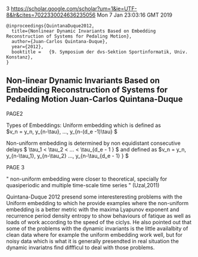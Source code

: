 3
https://scholar.google.com/scholar?um=1&ie=UTF-8&lr&cites=7022330024636235056
Mon  7 Jan 23:03:16 GMT 2019




```
@inproceedings{QuintanaDuque2012,
  title={Nonlinear Dynamic Invariants Based on Embedding Reconstruction of Systems for Pedaling Motion},
  author={Juan-Carlos Quintana-Duque},
  year={2012},
  booktitle	=	{9. Symposium der dvs-Sektion Sportinformatik, Univ. Konstanz},
}
```


Non-linear Dynamic Invariants Based on Embedding Reconstruction of Systems for Pedaling Motion
Juan-Carlos Quintana-Duque
---



PAGE2

Types of Embeddings:
Uniform embedding which is defined as  
$v_n = y_n, y_{n-\tau}, ..., y_{n-(d_e -1)\tau}  $

Non-uniform embedding is determined by non equidistant consecutive delays
$ \tau_1 < \tau_2 < ... < \tau_{d_e - 1 } $ and defined as
$v_n = y_n, y_{n-\tau_1}, y_{n-\tau_2} ..., y_{n-\tau_{d_e - 1} }  $


PAGE 3

"
non-uniform embedding were closer to theoretical,
specially for quasiperiodic and multiple time-scale time series
"
(Uzal,2011)




Quintana-Duque 2012 presend some interesteresting problems with the Uniform
embedding to which he provide examples where the non-uniform embedding is a
better metric with the maxima Lyapunov exponent and recurrence period
density entropy to show behaviours of fatique as well as loads of work according to
the speed of the ciclys. He also pointed out that some of the problems with
the dynamic invariants is the little availalbity of clean data where
for example the uniform embedding work well, but for noisy data which is
what it is generally presendted in real situation the dynamic invariatns
find diffficul to deal with those problems.
